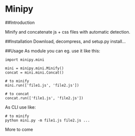 Minipy
======

##Introduction

Minify and concatenate js + css files with automatic detection.

##Installation
Download, decompress, and setup.py install...

##Usage
As module you can eg. use it like this:
        
    import minipy.mini

    mini = minipy.mini.Minify()
    concat = mini.mini.Concat()

    # to minify
    mini.run(['file1.js', 'file2.js'])

    # to concat
    concat.run(['file1.js', 'file2.js'])

As CLI use like:
        
    # to minify
    python mini.py -m file1.js file2.js ...

More to come

